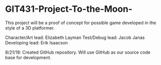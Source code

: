 # GIT431-Project-To-the-Moon-
This project will be a proof of concept for possible game developed in the style of a 3D platformer.

Character/Art lead: Elizabeth Layman
Test/Debug lead: Jacob Janas
Developing lead: Erik Isaacson

8/21/18: Created GitHub repository. Will use GitHub as our source code base for development.
